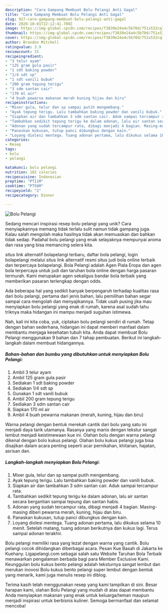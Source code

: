 ```yaml
---
description: "Cara Gampang Membuat Bolu Pelangi Anti Gagal"
title: "Cara Gampang Membuat Bolu Pelangi Anti Gagal"
slug: 927-cara-gampang-membuat-bolu-pelangi-anti-gagal
date: 2020-10-01T22:12:41.789Z
image: https://img-global.cpcdn.com/recipes/f3839e24a4c5b70d/751x532cq70/bolu-pelangi-foto-resep-utama.jpg
thumbnail: https://img-global.cpcdn.com/recipes/f3839e24a4c5b70d/751x532cq70/bolu-pelangi-foto-resep-utama.jpg
cover: https://img-global.cpcdn.com/recipes/f3839e24a4c5b70d/751x532cq70/bolu-pelangi-foto-resep-utama.jpg
author: Brandon Mitchell
ratingvalue: 3.9
reviewcount: 15
recipeingredient:
- "3 telur ayam"
- "125 gram gula pasir"
- "1 sdt baking powder"
- "1/4 sdt sp"
- "1 sdt vanili bubuk"
- "200 gram tepung terigu"
- "3 sdm santan cair"
- "170 ml air"
- "4 buah pewarna makanan merah kuning hijau dan biru"
recipeinstructions:
- "Mixer gula, telur dan sp sampai putih mengembang."
- "Ayak tepung terigu. Lalu tambahkan baking powder dan vanili bubuk."
- "Siapkan air dan tambahkan 3 sdm santan cair. Aduk sampai tercampur rata."
- "Tambahkan sedikit tepung terigu ke dalam adonan, lalu air santan secara bergantian sampai tepung dan santan habis."
- "Adonan yang sudah tercampur rata, dibagi menjadi 4 bagian. Masing-masing diberi pewarna merah, kuning, hijau dan biru."
- "Panaskan kukusan, tutup panci dibungkus dengan kain."
- "Loyang diolesi mentega. Tuang adonan pertama, lalu dikukus selama 10 menit. Setelah matang, tuang adonan berikutnya dan kukus lagi. Terus sampai adonan terakhir."
categories:
- Resep
tags:
- bolu
- pelangi

katakunci: bolu pelangi 
nutrition: 182 calories
recipecuisine: Indonesian
preptime: "PT11M"
cooktime: "PT56M"
recipeyield: "2"
recipecategory: Dinner

---
```



![Bolu Pelangi](https://img-global.cpcdn.com/recipes/f3839e24a4c5b70d/751x532cq70/bolu-pelangi-foto-resep-utama.jpg)

Sedang mencari inspirasi resep bolu pelangi yang unik? Cara menyiapkannya memang tidak terlalu sulit namun tidak gampang juga. Kalau salah mengolah maka hasilnya tidak akan memuaskan dan bahkan tidak sedap. Padahal bolu pelangi yang enak selayaknya mempunyai aroma dan rasa yang bisa memancing selera kita.

situs link alternatif bolapelangi terbaru, daftar bola pelangi, login bolapelangi melalui situs link alternatif resmi situs judi bola online terbaik dan terpercaya bolapelangi. Bola Pelangi adalah Agen Piala Eropa dan agen bola terpercaya untuk judi dan taruhan bola online dengan harga pasaran termurah. Kami merupakan agen sekaligus bandar bola terbaik yang memberikan pasaran terlengkap dengan odds.

Ada beberapa hal yang sedikit banyak berpengaruh terhadap kualitas rasa dari bolu pelangi, pertama dari jenis bahan, lalu pemilihan bahan segar sampai cara mengolah dan menyajikannya. Tidak usah pusing jika mau menyiapkan bolu pelangi yang enak di rumah, karena asal sudah tahu triknya maka hidangan ini mampu menjadi suguhan istimewa.


Nah, kali ini kita coba, yuk, ciptakan bolu pelangi sendiri di rumah. Tetap dengan bahan sederhana, hidangan ini dapat memberi manfaat dalam membantu menjaga kesehatan tubuh kita. Anda dapat membuat Bolu Pelangi menggunakan 9 bahan dan 7 tahap pembuatan. Berikut ini langkah-langkah dalam membuat hidangannya.

<!--inarticleads1-->

##### Bahan-bahan dan bumbu yang dibutuhkan untuk menyiapkan Bolu Pelangi:

1. Ambil 3 telur ayam
1. Ambil 125 gram gula pasir
1. Sediakan 1 sdt baking powder
1. Sediakan 1/4 sdt sp
1. Gunakan 1 sdt vanili bubuk
1. Ambil 200 gram tepung terigu
1. Sediakan 3 sdm santan cair
1. Siapkan 170 ml air
1. Ambil 4 buah pewarna makanan (merah, kuning, hijau dan biru)


Warna pelangi dengan bentuk merekah cantik dari bolu yang satu ini menjadi daya tarik utamanya. Rasanya yang manis dengan tekstur sangat lembut menjadi keistimewaan kue ini. Olahan bolu dengan warna pelangi dikenal dengan bolo kukus pelangi. Olahan bolu kukus pelangi juga bisa disajikan dalam acara penting seperti acar pernikahan, khitanan, hajatan, asrisan dan. 

<!--inarticleads2-->

##### Langkah-langkah menyiapkan Bolu Pelangi:

1. Mixer gula, telur dan sp sampai putih mengembang.
1. Ayak tepung terigu. Lalu tambahkan baking powder dan vanili bubuk.
1. Siapkan air dan tambahkan 3 sdm santan cair. Aduk sampai tercampur rata.
1. Tambahkan sedikit tepung terigu ke dalam adonan, lalu air santan secara bergantian sampai tepung dan santan habis.
1. Adonan yang sudah tercampur rata, dibagi menjadi 4 bagian. Masing-masing diberi pewarna merah, kuning, hijau dan biru.
1. Panaskan kukusan, tutup panci dibungkus dengan kain.
1. Loyang diolesi mentega. Tuang adonan pertama, lalu dikukus selama 10 menit. Setelah matang, tuang adonan berikutnya dan kukus lagi. Terus sampai adonan terakhir.


Bolu pelangi memiliki rasa yang lezat dengan warna yang cantik. Bolu pelangi cocok dihidangkan diberbagai acara. Pesan Kue Basah di Jakarta ke Kuehany. Ligapelangi.com sebagai salah satu Website Taruhan Bola Terbaik menawarkan pengalaman berbada bagi para Member Exclusive Kami. Keunggulan bolu kukus bento pelangi adalah teksturnya sangat lembut dan merukan inovosi Bolu kukus bento pelangi super lembut dengan bentuk yang menarik, kami juga menulis resep ini diblog. 

Terima kasih telah menggunakan resep yang kami tampilkan di sini. Besar harapan kami, olahan Bolu Pelangi yang mudah di atas dapat membantu Anda menyiapkan makanan yang enak untuk keluarga/teman maupun menjadi inspirasi untuk berbisnis kuliner. Semoga bermanfaat dan selamat mencoba!
